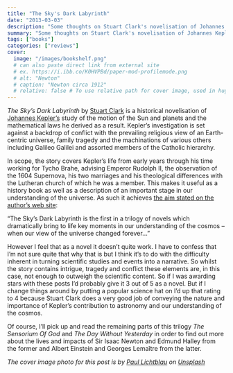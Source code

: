 ```yaml
---
title: "The Sky's Dark Labyrinth"
date: "2013-03-03"
description: "Some thoughts on Stuart Clark's novelisation of Johannes Kepler's life and studies."
summary: "Some thoughts on Stuart Clark's novelisation of Johannes Kepler's life and studies."
tags: ["books"]
categories: ["reviews"]
cover:
  image: "/images/bookshelf.png"
  # can also paste direct link from external site
  # ex. https://i.ibb.co/K0HVPBd/paper-mod-profilemode.png
  # alt: "Newton"
  # caption: "Newton circa 1912"
  # relative: false # To use relative path for cover image, used in hugo Page-bundles
---
```


*The Sky’s Dark Labyrinth* by [Stuart Clark](http://www.stuartclark.com/) is a historical novelisation of [Johannes Kepler’s](http://en.wikipedia.org/wiki/Johannes_Kepler) study of the motion of the Sun and planets and the mathematical laws he derived as a result. Kepler’s investigation is set against a backdrop of conflict with the prevailing religious view of an Earth-centric universe, family tragedy and the machinations of various others including Galileo Galilei and assorted members of the Catholic hierarchy.

In scope, the story covers Kepler’s life from early years through his time working for Tycho Brahe, advising Emperor Rudolph II, the observation of the 1604 Supernova, his two marriages and his theological differences with the Lutheran church of which he was a member. This makes it useful as a history book as well as a description of an important stage in our understanding of the universe. As such it achieves [the aim stated on the author’s web site](http://www.stuartclark.com/publications/2-publications/673-the-skys-dark-labyrinth-by-stuart-clark):

“The Sky’s Dark Labyrinth is the first in a trilogy of novels which dramatically bring to life key moments in our understanding of the cosmos – when our view of the universe changed forever…”

However I feel that as a novel it doesn’t quite work. I have to confess that I’m not sure quite that why that is but I think it’s to do with the difficulty inherent in turning scientific studies and events into a narrative. So whilst the story contains intrigue, tragedy and conflict these elements are, in this case, not enough to outweigh the scientific content. So if I was awarding stars with these posts I’d probably give it 3 out of 5 as a novel. But if I change things around by putting a popular science hat on I’d up that rating to 4 because Stuart Clark does a very good job of conveying the nature and importance of Kepler’s contribution to astronomy and our understanding of the cosmos.

Of course, I’ll pick up and read the remaining parts of this trilogy *The Sensorium Of God* and *The Day Without Yesterday* in order to find out more about the lives and impacts of Sir Isaac Newton and Edmund Halley from the former and Albert Einstein and Georges Lemaître from the latter.

*The cover image photo for this post is by [Paul Lichtblau](https://unsplash.com/@laup?utm_content=creditCopyText&utm_medium=referral&utm_source=unsplash) on [Unsplash](https://unsplash.com/photos/a-book-shelf-filled-with-lots-of-books-dvULgNPJPak?utm_content=creditCopyText&utm_medium=referral&utm_source=unsplash)*
